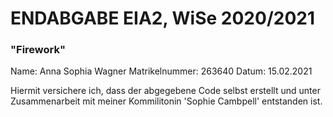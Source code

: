 # ENDABGABE EIA2, WiSe 2020/2021



### "Firework"

Name: Anna Sophia Wagner
Matrikelnummer: 263640
Datum: 15.02.2021

Hiermit versichere ich, dass der abgegebene Code selbst erstellt und unter
Zusammenarbeit mit meiner Kommilitonin 'Sophie Cambpell' entstanden ist. 


